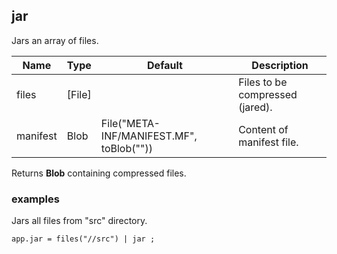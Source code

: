 ## jar

Jars an array of files.

 | Name | Type | Default | Description |
 | ---- | ---- | ------- | ----------- |
 | files | [File] |   | Files to be compressed (jared). |
 | manifest | Blob | File("META-INF/MANIFEST.MF", toBlob("")) | Content of manifest file. |

Returns __Blob__ containing compressed files.

### examples

Jars all files from "src" directory.
```
app.jar = files("//src") | jar ;
```
